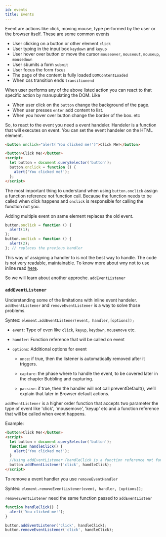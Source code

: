 ```yaml
---
id: events
title: Events
---
```


Event are actions like click, moving mouse, type performed by the user or the browser itself. These are some common events

- User clicking on a button or other element `click`
- User typing in the input box `keydown` and `keyup`
- User hover over button or move the cursor `mouseover`, `mouseout`, `mouseup`, `mousedown`
- User sbumits a form `submit`
- User focus the form `focus`
- The page of the content is fully loaded `DOMContentLoaded`
- When css transition ends `transitionend`

When user performs any of the above listed action you can react to that specific action by manupulating the DOM. Like

- When user click on the `button` change the background of the page.
- When user presses `enter` add content to list.
- When you hover over button change the border of the box. etc

So, to react to the event you need a event handeler. Handeler is a function that will executes on event. You can set the event handeler on the HTML element.

```html
<button onclick="alert('You clicked me!')">Click Me!</button>
```

```html
<button>Click Me!</button>
<script>
  let button = document.querySelector('button');
  button.onclick = function () {
    alert('You clicked me!');
  };
</script>
```

The most important thing to understand when using `button.onclick` assign a function reference not function call. Because the function needs to be called when click happens and `onclick` is responsible for calling the function not you.

Adding multiple event on same element replaces the old event.

```js
button.onclick = function () {
  alert(1);
};
button.onclick = function () {
  alert(2);
}; // replaces the previous handler
```

This way of assigning a handler to is not the best way to handle. The code is not very readable, maintainable. To know more about wny not to use inline read [here](https://robertnyman.com/2008/11/20/why-inline-css-and-javascript-code-is-such-a-bad-thing/).

So we will learn about another approche. `addEventListener`

### `addEventListener`

Understanding some of the limitations with inline event handeler. `addEventListener` and `removeEventListener` is a way to solve those problems.

Syntex: `element.addEventListener(event, handler,[options]);`

- `event`: Type of even like `click`, `keyup`, `keydown`, `mousemove` etc.
- `handler`: Function reference that will be called on event
- `options`: Additional options for event

  - `once`: if true, then the listener is automatically removed after it triggers.

  - `capture`: the phase where to handle the event, to be covered later in the chapter Bubbling and capturing.
  - `passive`: if true, then the handler will not call preventDefault(), we’ll explain that later in Browser default actions.

`addEventListener` is a higher order function that accepts two parameter the type of event like 'click', 'mousemove', 'keyup' etc and a function reference that will be called when event happens.

Example:

```html
<button>Click Me!</button>
<script>
  let button = document.querySelector('button');
  function handleClick() {
    alert('You clicked me!');
  }
  //Using addEventListener (handleClick is a function reference not function call)
  button.addEventListener('click', handleClick);
</script>
```

To remove a event handler you use `removeEventHandler`

Syntex: `element.removeEventListener(event, handler, [options]);`

`removeEventListener` need the same function passed to `addEventListenr`

```js
function handleClick() {
  alert('You clicked me!');
}

button.addEventListener('click', handleClick);
button.removeEventListener('click', handleClick);
```
